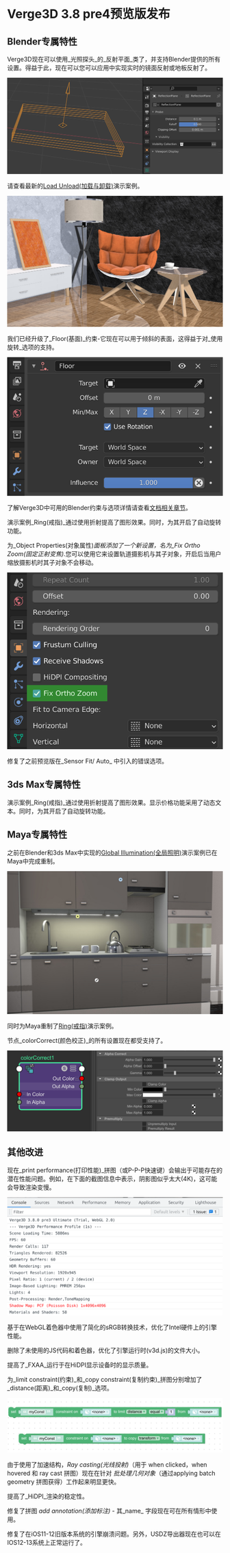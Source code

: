 # Verge3D 3.8 pre4预览版发布

## Blender专属特性

Verge3D现在可以使用_光照探头_的_反射平面_类了，并支持Blender提供的所有设置。得益于此，现在可以您可以应用中实现实时的镜面反射或地板反射了。

![](_media/blender-light-probes-reflection-plane.png)

请查看最新的[Load Unload(加载与卸载)](https://cdn.soft8soft.com/demo/applications/load_unload/load_unload.html)演示案例。

![](_media/load-unload-demo-planar-light-probes.jpg)

我们已经升级了_Floor(基面)_约束-它现在可以用于倾斜的表面，这得益于对_使用旋转_选项的支持。

![](_media/blender-constraint-floor.png)

了解Verge3D中可用的Blender约束与选项详情请查看[文档相关章节](https://www.soft8soft.com/docs/manual/zh/blender/Object-Constraints.html)。

演示案例_Ring(戒指)_通过使用折射提高了图形效果。同时，为其开启了自动旋转功能。

为_Object Properties(对象属性)_面板添加了一个新设置，名为_Fix Ortho Zoom(固定正射变焦)_.您可以使用它来设置轨道摄影机与其子对象，开启后当用户缩放摄影机时其子对象不会移动。

![](_media/blender-object-properties-fix-ortho-zoom.png)

修复了之前预览版在_Sensor Fit/ Auto_ 中引入的错误选项。

## 3ds Max专属特性

演示案例_Ring(戒指)_通过使用折射提高了图形效果。显示价格功能采用了动态文本。同时，为其开启了自动旋转功能。

## Maya专属特性

之前在Blender和3ds Max中实现的[Global Illumination(全局照明)](https://cdn.soft8soft.com/demo/applications/global_illumination_maya/global_illumination.html)演示案例已在Maya中完成重制。

![](_media/maya-global-illumination-demo.jpg)

同时为Maya重制了[Ring(戒指)](https://cdn.soft8soft.com/demo/player/player.html?load=../applications/ring_maya/ring.gltf&logic=../applications/ring_maya/visual_logic.js)演示案例。

节点_colorCorrect(颜色校正)_的所有设置现在都受支持了。

![](_media/maya-node-color-correct.png)

## 其他改进

现在_print performance(打印性能)_拼图（或P-P-P快速键）会输出于可能存在的潜在性能问题。例如，在下面的截图信息中表示，阴影图似乎太大(4K)，这可能会导致渲染变慢。

![](_media/performance-info.png)

基于在WebGL着色器中使用了简化的sRGB转换技术，优化了Intel硬件上的引擎性能。

删除了未使用的JS代码和着色器，优化了引擎运行时(v3d.js)的文件大小。

提高了_FXAA_运行于在HiDPI显示设备时的显示质量。

为_limit constraint(约束)_和_copy constraint(复制约束)_拼图分别增加了_distance(距离)_和_copy(复制)_选项。

![](_media/puzzles-constraint.png)

由于使用了加速结构，_Ray casting(光线投射)_（用于 when clicked，when hovered 和 ray cast 拼图）现在在针对 _批处理几何对象_（通过applying batch geometry 拼图获得）工作起来明显更快。

提高了_HiDPI_渲染的稳定性。

修复了拼图 _add annotation(添加标注)_ - 其_name_ 字段现在可在所有情形中使用。

修复了在iOS11-12旧版本系统的引擎崩溃问题。另外，USDZ导出器现在也可以在IOS12-13系统上正常运行了。
